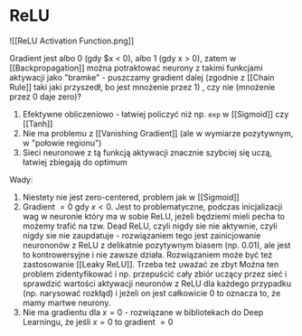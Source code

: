 # ReLU

![[ReLU Activation Function.png]]

Gradient jest albo 0 (gdy $x < 0), albo 1 (gdy x > 0), zatem w [[Backpropagation]] można potraktować neurony z takimi funkcjami aktywacji jako "bramke" - puszczamy gradient dalej (zgodnie z [[Chain Rule]] taki jaki przyszedł, bo jest mnożenie przez 1) , czy nie (mnożenie przez 0 daje zero)?

1. Efektywne obliczeniowo - łatwiej policzyć niż np. `exp` w [[Sigmoid]] czy [[Tanh]]
2. Nie ma problemu z [[Vanishing Gradient]] (ale w wymiarze pozytywnym, w "połowie regionu")
3. Sieci neuronowe z tą funkcją aktywacji znacznie szybciej się uczą, łatwiej zbiegają do optimum 

Wady:

1. Niestety nie jest zero-centered, problem jak w [[Sigmoid]]
2. Gradient $=0$ gdy $x < 0$. Jest to problematyczne, podczas inicjalizacji wag w neuronie który ma w sobie ReLU, jeżeli będziemi mieli pecha to możemy trafić na tzw. Dead ReLU, czyli nigdy sie nie aktywnie, czyli nigdy sie nie zaupdatuje - rozwiązaniem tego jest zainicjowanie neurononów z ReLU z delikatnie pozytywnym biasem (np. 0.01), ale jest to kontrowersyjne i nie zawsze działa. Rozwiązaniem może być też zastosowanie [[Leaky ReLU]]. Trzeba też uważać ze zbyt
   Można ten problem zidentyfikować i np. przepuścić cały zbiór uczący przez sieć i sprawdzić wartości aktywacji neuronów z ReLU dla każdego przypadku (np. narysować rozkłąd) i jeżeli on jest całkowicie 0 to oznacza to, że mamy martwe neurony.
1. Nie ma gradientu dla $x = 0$ - rozwiązane w bibliotekach do Deep Learningu, że jeśli $x=0$ to gradient $=0$
